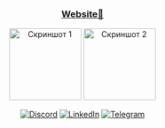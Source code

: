<div align="center"> 
  <h3><a href="http://okashuba.link/"> Website👋</a></h3>
  <a href="http://okashuba.link/files/AWSCertifiedCloudPractitionercertificate.pdf"><img src="https://images.credly.com/size/340x340/images/00634f82-b07f-4bbd-a6bb-53de397fc3a6/image.png" width="130" height="130" alt="Скриншот 1"></a>
  <a href="http://okashuba.link/files/AWSCertifiedSolutionsArchitect-Associatecertificate.pdf"><img src="https://images.credly.com/size/340x340/images/0e284c3f-5164-4b21-8660-0d84737941bc/image.png" width="130" height="130" alt="Скриншот 2"></a> 



[![Discord](https://img.shields.io/discord/228612594863308800?label=Discord&logo=discord&logoColor=white)](https://discord.gg/228612594863308800)
[![LinkedIn](https://img.shields.io/badge/LinkedIn-Alex-blue?logo=linkedin&logoColor=white)](https://www.linkedin.com/in/https://www.linkedin.com/in/kapalulz//)
[![Telegram](https://img.shields.io/badge/Telegram-kapalulz-blue?logo=telegram&logoColor=white)](https://t.me/@kapalulz)


</div>
<!-- ![Profile Views](https://komarev.com/ghpvc/?username=kapalulz) --->


